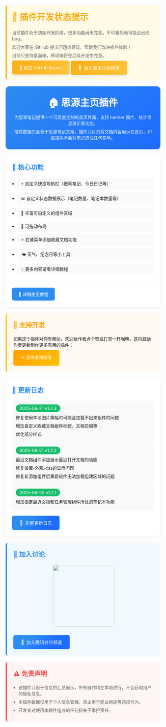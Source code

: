 <div class="sy__outline" style="max-width: 800px; margin: 0 auto;">
    <div style="margin-top: 1.5em; padding: 1.2em; background: #fffbe6; border-left: 4px solid #faad14; border-radius: 8px;">
        <h1 style="color: #faad14; margin: 0 0 0.8em;">🚧 插件开发状态提示</h1>
        <p style="margin: 0.5em 0; color: #666;">
            当前插件处于初始开发阶段，很多功能尚未完善，不可避免地可能会出现 bug。
        </p>
        <p style="margin: 0.5em 0; color: #666;">
            欢迎大家在 GitHub 提出问题或建议，帮助我们改进插件体验！
        </p>
        <p style="margin: 0.5em 0; color: #666;">
            目前只支持桌面端，移动端将在后续开发中完善。
        </p>
        <a href="https://github.com/Glaube-TY/siyuan-homepage/issues"
           style="display: inline-flex;
                  align-items: center;
                  padding: 12px 24px;
                  background: linear-gradient(135deg, #faad14, #ffc53a);
                  color: white;
                  border-radius: 6px;
                  text-decoration: none;
                  transition: all 0.3s cubic-bezier(0.4, 0, 0.2, 1);
                  transform: translateY(0);
                  box-shadow: 0 4px 8px rgba(45,140,240,0.15);
                  border: 1px solid rgba(255,255,255,0.2);
                  margin: 0 auto;
                  gap: 8px;"
           onmouseover="this.style.transform='translateY(-2px)'; this.style.boxShadow='0 6px 12px rgba(250,173,20,0.2)'"
           onmouseout="this.style.transform='translateY(0)'; this.style.boxShadow='0 4px 6px rgba(250,173,20,0.15)'"
           onmousedown="this.style.transform='translateY(1px)'"
           onmouseup="this.style.transform='translateY(-2px)'">
            💬 前往 GitHub Issues
        </a>
        <a href="https://pd.qq.com/s/2ks4079x0"
           style="display: inline-flex;
                  align-items: center;
                  padding: 12px 24px;
                  background: linear-gradient(135deg, #faad14, #ffc53a);
                  color: white;
                  border-radius: 6px;
                  text-decoration: none;
                  transition: all 0.3s cubic-bezier(0.4, 0, 0.2, 1);
                  transform: translateY(0);
                  box-shadow: 0 4px 8px rgba(45,140,240,0.15);
                  border: 1px solid rgba(255,255,255,0.2);
                  margin: 0 auto;
                  gap: 8px;"
           onmouseover="this.style.transform='translateY(-2px)'; this.style.boxShadow='0 6px 12px rgba(45,140,240,0.2)'"
           onmouseout="this.style.transform='translateY(0)'; this.style.boxShadow='0 4px 6px rgba(45,140,240,0.1)'"
           onmousedown="this.style.transform='translateY(1px)'"
           onmouseup="this.style.transform='translateY(-2px)'">
            <span style="font-size: 1.1em; filter: drop-shadow(0 1px 1px rgba(0,0,0,0.1));">👥</span>
            <span style="font-weight: 500; letter-spacing: 0.5px;">加入腾讯讨论频道</span>
        </a>
    </div>
    <div style="margin-top: 1.5em; text-align: center; padding: 2em; background: linear-gradient(135deg, #2d8cf0, #1e6bff); border-radius: 12px;">
        <h1 style="color: white; margin: 0; font-size: 2.2em;">🏠 思源主页插件</h1>
        <div style="color: rgba(255,255,255,0.9); margin-top: 0.5em;">为思源笔记提供一个可高度定制的首页界面，支持 banner 图片、统计信息展示等功能。</div>
        <div style="color: rgba(255,255,255,0.9); margin-top: 0.5em;">插件数据完全基于思源笔记文档，插件只负责将文档内容展示在首页，卸载插件不会对笔记造成任何影响。</div>
    </div>
    <div style="margin-top: 1.5em; padding: 1.5em; background: white; border-radius: 8px; box-shadow: 0 2px 8px rgba(0,0,0,0.05);">
        <h2 style="color: #2d8cf0; margin: 0 0 1em;">🚀 核心功能</h2>
        <ul style="margin: 0; padding-left: 1.2em;">
            <li style="margin: 0.5em 0; padding: 8px 12px; background: #f8fafc; border-radius: 6px;">⚡ 自定义快捷导航栏（搜索笔记、今日日记等）</li>
            <li style="margin: 0.5em 0; padding: 8px 12px; background: #f8fafc; border-radius: 6px;">📊 自定义状态数据展示（笔记数量、笔记本数量等）</li>
            <li style="margin: 0.5em 0; padding: 8px 12px; background: #f8fafc; border-radius: 6px;">🧩 丰富可自定义的组件区域</li>
            <li style="margin: 0.5em 0; padding: 8px 12px; background: #f8fafc; border-radius: 6px;">🧲 可拖动布局</li>
            <li style="margin: 0.5em 0; padding: 8px 12px; background: #f8fafc; border-radius: 6px;">⭐ 右键菜单添加收藏文档功能</li>
            <li style="margin: 0.5em 0; padding: 8px 12px; background: #f8fafc; border-radius: 6px;">🌤 天气、纪念日等小工具</li>
            <li style="margin: 0.5em 0; padding: 8px 12px; background: #f8fafc; border-radius: 6px;">💡 更多内容请看详细教程</li>
        </ul>
        <div style="margin: 1.5em 0; border-top: 1px solid #eee;"></div>
        <a href="https://ttl8ygt82u.feishu.cn/wiki/Skg2woe9DidYNNkQSiEcWRLrnRg?from=from_copylink" 
           style="display: inline-flex; 
                  align-items: center; 
                  padding: 10px 20px; 
                  background: #2d8cf0; 
                  color: white; 
                  border-radius: 6px; 
                  text-decoration: none;
                  transition: all 0.3s cubic-bezier(0.4, 0, 0.2, 1);
                  transform: translateY(0);
                  box-shadow: 0 4px 6px rgba(45,140,240,0.1);
                  border: 1px solid rgba(45,140,240,0.2);"
           onmouseover="this.style.transform='translateY(-2px)'; this.style.boxShadow='0 6px 12px rgba(45,140,240,0.2)'"
           onmouseout="this.style.transform='translateY(0)'; this.style.boxShadow='0 4px 6px rgba(45,140,240,0.1)'"
           onmousedown="this.style.transform='translateY(1px)'"
           onmouseup="this.style.transform='translateY(-2px)'">
            📖 详细使用教程
        </a>
    </div>
    <div style="margin: 1.5em 0; padding: 1.5em; background: #fff9f2; border-left: 4px solid #ffc107; border-radius: 8px;">
        <h2 style="color: #ff9f00; margin: 0 0 1em;">🌹 支持开发</h2>
        <p style="margin: 0.5em 0;">如果这个插件对你有帮助，欢迎给作者点个赞或打赏一杯咖啡，这将鼓励作者更新制作更多有用的插件：</p>
        <a href="https://ttl8ygt82u.feishu.cn/wiki/Skg2woe9DidYNNkQSiEcWRLrnRg#share-Of80d3yVRoeAdvxOmFnc9WG9nUe" 
           style="display: inline-flex; 
                  align-items: center; 
                  padding: 12px 24px; 
                  background: linear-gradient(135deg, #ff9f00, #ffc107); 
                  color: white; 
                  border-radius: 6px; 
                  text-decoration: none;
                  transition: all 0.3s cubic-bezier(0.4, 0, 0.2, 1);
                  transform: translateY(0);
                  box-shadow: 0 4px 6px rgba(255,159,0,0.1);
                  border: 1px solid rgba(255,159,0,0.2);"
           onmouseover="this.style.transform='translateY(-2px)'; this.style.boxShadow='0 6px 12px rgba(255,159,0,0.2)'"
           onmouseout="this.style.transform='translateY(0)'; this.style.boxShadow='0 4px 6px rgba(255,159,0,0.1)'"
           onmousedown="this.style.transform='translateY(1px)'"
           onmouseup="this.style.transform='translateY(-2px)'">
            ☕️ 请作者喝咖啡
        </a>
    </div>
    <div style="margin: 1.5em 0; padding: 1.5em; background: white; border-radius: 8px; box-shadow: 0 2px 8px rgba(0,0,0,0.05);">
        <h2 style="color: #2d8cf0; margin: 0 0 1em;">📅 更新日志</h2>
        <div style="padding: 12px; background: #f8f9fa; border-radius: 6px;">
            <span style="display: inline-block; padding: 4px 12px; background: #19be6b; color: white; border-radius: 20px;">2025-06-21 v1.2.3</span>
            <p style="margin: 0.5em 0;">修复使用本地图片横幅时可能会加载不出来组件的问题</p>
            <p style="margin: 0.5em 0;">增加自定义收藏文档组件标题、文档前缀等</p>
            <p style="margin: 0.5em 0;">优化部分样式</p>
        </div>
        <div style="padding: 12px; background: #f8f9fa; border-radius: 6px;">
            <span style="display: inline-block; padding: 4px 12px; background: #19be6b; color: white; border-radius: 20px;">2025-06-21 v1.2.2</span>
            <p style="margin: 0.5em 0;">最近文档组件添加展示最近打开文档的功能</p>
            <p style="margin: 0.5em 0;">修复设置-外观-css的显示问题</p>
            <p style="margin: 0.5em 0;">修复新添加组件后重启软件无法加载组建区域的问题</p>
        </div>
        <div style="padding: 12px; background: #f8f9fa; border-radius: 6px;">
            <span style="display: inline-block; padding: 4px 12px; background: #19be6b; color: white; border-radius: 20px;">2025-06-20 v1.2.1</span>
            <p style="margin: 0.5em 0;">增加指定最近文档和任务管理组件所处的笔记本功能</p>
        </div>
        <div>
        <a href="https://ttl8ygt82u.feishu.cn/wiki/SsoTww8CFiDD4WkLsSwctgWqnAd?from=from_copylink" 
           style="display: inline-flex;
                  align-items: center;
                  padding: 12px 24px;
                  background: linear-gradient(135deg, #2d8cf0 30%, #1e6bff 70%);
                  color: white;
                  border-radius: 6px;
                  text-decoration: none;
                  transition: all 0.3s cubic-bezier(0.4, 0, 0.2, 1);
                  transform: translateY(0);
                  box-shadow: 0 4px 8px rgba(45,140,240,0.15);
                  border: 1px solid rgba(255,255,255,0.2);
                  margin-top: 1.2em;
                  gap: 8px;">
            <span style="font-size: 1.1em; filter: drop-shadow(0 1px 1px rgba(0,0,0,0.1));">📄</span>
            <span style="font-weight: 500; letter-spacing: 0.5px;">完整更新日志</span>
        </a>
        </div>
    </div>
    <div style="margin: 1.5em 0; padding: 1.5em; background: #f0f9ff; border-left: 4px solid #2d8cf0; border-radius: 8px;">
        <h2 style="color: #2d8cf0; margin: 0 0 1em;">💬 加入讨论</h2>
        <div style="margin: 1em 0; text-align: center;">
            <img src="https://internal-api-drive-stream.feishu.cn/space/api/box/stream/download/v2/cover/TLUDbhyLmouPN2xwGsPc0x9hnXe/?fallback_source=1&height=1280&mount_node_token=ElBYdpiroornbUxQ9rKcv4HNnHe&mount_point=docx_image&policy=equal&width=1280" 
                 style="width: 200px; border-radius: 8px; margin-bottom: 1em;">
        </div>
        <a href="https://pd.qq.com/s/2ks4079x0"
           style="display: inline-flex;
                  align-items: center;
                  padding: 12px 24px;
                  background: linear-gradient(135deg, #2d8cf0 30%, #1e6bff 70%);
                  color: white;
                  border-radius: 6px;
                  text-decoration: none;
                  transition: all 0.3s cubic-bezier(0.4, 0, 0.2, 1);
                  transform: translateY(0);
                  box-shadow: 0 4px 8px rgba(45,140,240,0.15);
                  border: 1px solid rgba(255,255,255,0.2);
                  margin: 0 auto;
                  gap: 8px;"
           onmouseover="this.style.transform='translateY(-2px)'; this.style.boxShadow='0 6px 12px rgba(45,140,240,0.2)'"
           onmouseout="this.style.transform='translateY(0)'; this.style.boxShadow='0 4px 6px rgba(45,140,240,0.1)'"
           onmousedown="this.style.transform='translateY(1px)'"
           onmouseup="this.style.transform='translateY(-2px)'">
            <span style="font-size: 1.1em; filter: drop-shadow(0 1px 1px rgba(0,0,0,0.1));">👥</span>
            <span style="font-weight: 500; letter-spacing: 0.5px;">加入腾讯讨论频道</span>
        </a>
    </div>
    <div style="margin: 1.5em 0; padding: 1.5em; background: #fff5f5; border-left: 4px solid #ff4d4f; border-radius: 8px;">
        <h2 style="color: #ff4d4f; margin: 0 0 1em;">⚠️ 免责声明</h2>
        <ul style="margin: 0.5em 0; padding-left: 1.2em; color: #666;">
            <li style="margin: 0.5em 0;">该插件只用于信息的汇总展示，所有操作均在本地进行，不会获取用户的隐私信息。</li>
            <li style="margin: 0.5em 0;">本插件数据仅用于个人信息管理，禁止用于商业用途等违规行为。</li>
            <li style="margin: 0.5em 0;">开发者对使用本插件造成的任何损失不承担责任。</li>
        </ul>
    </div>
</div>